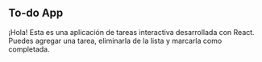## To-do App

¡Hola! Esta es una aplicación de tareas interactiva desarrollada con React. Puedes agregar una tarea, eliminarla de la lista y marcarla como completada.